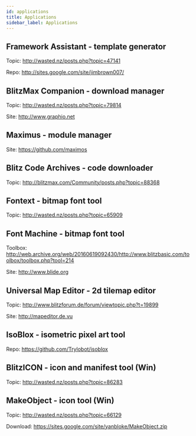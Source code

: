 ```yaml
---
id: applications
title: Applications
sidebar_label: Applications
---
```


## Framework Assistant - template generator
Topic: http://wasted.nz/posts.php?topic=47141

Repo: http://sites.google.com/site/jimbrown007/

## BlitzMax Companion - download manager
Topic: http://wasted.nz/posts.php?topic=79814

Site: http://www.graphio.net

## Maximus - module manager
Site: https://github.com/maximos

## Blitz Code Archives - code downloader
Topic: http://blitzmax.com/Community/posts.php?topic=88368

## Fontext - bitmap font tool
Topic: http://wasted.nz/posts.php?topic=65909

## Font Machine - bitmap font tool
Toolbox: http://web.archive.org/web/20160619092430/http://www.blitzbasic.com/toolbox/toolbox.php?tool=214

Site: http://www.blide.org

## Universal Map Editor - 2d tilemap editor
Topic: http://www.blitzforum.de/forum/viewtopic.php?t=19899

Site: http://mapeditor.de.vu

## IsoBlox - isometric pixel art tool
Repo: https://github.com/Trylobot/isoblox

## BlitzICON - icon and manifest tool (Win)
Topic: http://wasted.nz/posts.php?topic=86283

## MakeObject - icon tool (Win)
Topic: http://wasted.nz/posts.php?topic=66129

Download: https://sites.google.com/site/yanbloke/MakeObject.zip
